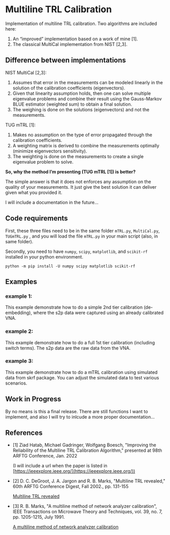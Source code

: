 # Multiline TRL Calibration

Implementation of multiline TRL calibration. Two algorithms are included here:

1. An “improved” implementation based on a work of mine [1].
2. The classical MultiCal implementation from NIST [2,3].

## Difference between implementations

NIST MultiCal [2,3]:

1. Assumes that error in the measurements can be modeled linearly in the solution of the calibration coefficients (eigenvectors).
2. Given that linearity assumption holds, then one can solve multiple eigenvalue problems and combine their result using the Gauss-Markov BLUE estimator (weighted sum) to obtain a final solution.
3. The weighing is done on the solutions (eigenvectors) and not the measurements.

TUG mTRL [1]:

1. Makes no assumption on the type of error propagated through the calibration coefficients.
2. A weighting matrix is derived to combine the measurements optimally (minimize eigenvectors sensitivity).
3. The weighting is done on the measurements to create a single eigenvalue problem to solve.

**So, why the method I’m presenting (TUG mTRL [1]) is better?**

The simple answer is that it does not enforces any assumption on the quality of your measurements. It just give the best solution it can deliver given what you provided it.

I will include a documentation in the future...

## Code requirements

First, these three files need to be in the same folder `mTRL.py`, `MultiCal.py`, `TUGmTRL.py` , and you will load the file `mTRL.py` in your main script (also, in same folder).

Secondly, you need to have `numpy`, `scipy`, `matplotlib`, and `scikit-rf` installed in your python environment.

```batch
python -m pip install -U numpy scipy matplotlib scikit-rf
```

## Examples

### example 1:

This example demonstrate how to do a simple 2nd tier calibration (de-embedding), where the s2p data were captured using an already calibrated VNA.

### example 2:

This example demonstrate how to do a full 1st tier calibration (including switch terms). The s2p data are the raw data from the VNA. 

### example 3:

This example demonstrate how to do a mTRL calibration using simulated data from skrf package. You can adjust the simulated data to test various scenarios.

## Work in Progress

By no means is this a final release. There are still functions I want to implement, and also I will try to inlcude a more proper documentation...

## References

- [1] Ziad Hatab, Michael Gadringer, Wolfgang Boesch, "Improving the Reliability
of the Multiline TRL Calibration Algorithm," presented at 98th ARFTG Conference, Jan. 2022
    
    (I will include a url when the paper is listed in [https://ieeexplore.ieee.org/](https://ieeexplore.ieee.org/))
    
- [2] D. C. DeGroot, J. A. Jargon and R. B. Marks, "Multiline TRL revealed,"
60th ARFTG Conference Digest, Fall 2002., pp. 131-155
    
    [Multiline TRL revealed](https://ieeexplore.ieee.org/document/1218696)
    
- [3] R. B. Marks, "A multiline method of network analyzer calibration",
IEEE Transactions on Microwave Theory and Techniques,
vol. 39, no. 7, pp. 1205-1215, July 1991.
    
    [A multiline method of network analyzer calibration](https://ieeexplore.ieee.org/document/85388)
